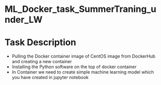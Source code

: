 # ML_Docker_task_SummerTraning_under_LW
   # Task Description
- Pulling  the Docker container image of CentOS image from DockerHub and creating a new container
- Installing the Python software on the top of docker container
- In Container we need to create simple  machine learning model which you have created in jupyter notebook
